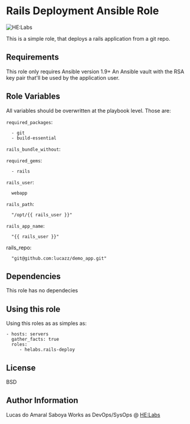 Rails Deployment Ansible Role
=========

![HE:Labs](https://raw.githubusercontent.com/Helabs/helabs.github.com/master/images/logo.png "HE:Labs")

This is a simple role, that deploys a rails application from a git repo.

Requirements
------------

This role only requires Ansible version 1.9+
An Ansible vault with the RSA key pair that'll be used by the application user.

Role Variables
--------------

All variables should be overwritten at the playbook level. Those are:

`required_packages`:

      - git
      - build-essential

`rails_bundle_without`:

`required_gems`:

      - rails

`rails_user`:

      webapp

`rails_path`:

      "/opt/{{ rails_user }}"

`rails_app_name`:

      "{{ rails_user }}"

rails_repo:

      "git@github.com:lucazz/demo_app.git"

Dependencies
------------

This role has no dependecies

Using this role
----------------

Using this roles as as simples as:

    - hosts: servers
      gather_facts: true
      roles:
         - helabs.rails-deploy


License
-------

BSD

Author Information
------------------

Lucas do Amaral Saboya Works as DevOps/SysOps @ [HE:Labs](https://www.helabs.com)
